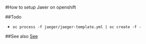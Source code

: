 #How to setup Jaeer on openshift

##Todo
* `oc process -f jaeger/jaeger-template.yml | oc create -f -`

##See also
[See](https://github.com/jaegertracing/jaeger-openshift)
